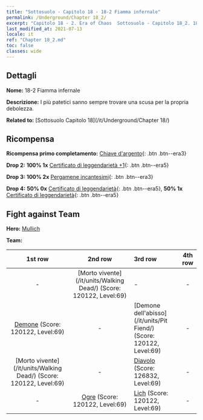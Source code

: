 ```yaml
---
title: "Sottosuolo - Capitolo 18 - 18-2 Fiamma infernale"
permalink: /Underground/Chapter 18_2/
excerpt: "Capitolo 18 - 2. Era of Chaos  Sottosuolo - Capitolo 18_2. 18-2 Fiamma infernale"
last_modified_at: 2021-07-13
locale: it
ref: "Chapter 18_2.md"
toc: false
classes: wide
---
```


## Dettagli

 **Nome:** 18-2 Fiamma infernale

 **Descrizione:** I più patetici sanno sempre trovare una scusa per la propria debolezza.

 **Related to:** [Sottosuolo Capitolo 18](/it/Underground/Chapter 18/)

## Ricompensa

 **Ricompensa primo completamento:** [Chiave d'argento](/ItemsIT/con_693/){: .btn .btn--era3}

 **Drop 2:** **100% 1x** [Certificato di leggendarietà +1](/ItemsIT/mat_74/){: .btn .btn--era5}

 **Drop 3:** **100% 2x** [Pergamene incantesimi](/ItemsIT/con_694/){: .btn .btn--era3}

 **Drop 4:** **50% 0x** [Certificato di leggendarietà](/ItemsIT/mat_67/){: .btn .btn--era5}, **50% 1x** [Certificato di leggendarietà](/ItemsIT/mat_67/){: .btn .btn--era5}


## Fight against Team
 **Hero:** [Mullich](/it/heroes/Mullich/)

 **Team:**


  | 1st row | 2nd row | 3rd row | 4th row |
  |:----:|:----:|:----|:----:|
  | - | [Morto vivente](/it/units/Walking Dead/) (Score: 120122, Level:69)  | - | - |
  | [Demone](/it/units/Demon/) (Score: 120122, Level:69)  | - | [Demone dell'abisso](/it/units/Pit Fiend/) (Score: 120122, Level:69)  | - |
  | [Morto vivente](/it/units/Walking Dead/) (Score: 120122, Level:69)  | - | [Diavolo](/it/units/Devil/) (Score: 126832, Level:69)  | - |
  | - | [Ogre](/it/units/Ogre/) (Score: 120122, Level:69)  | [Lich](/it/units/Lich/) (Score: 120122, Level:69)  | - |


